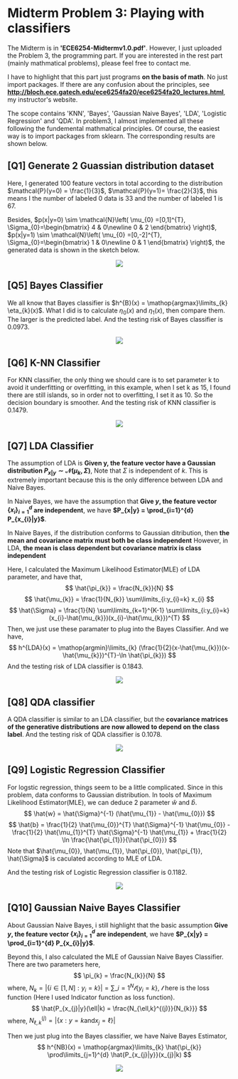 # Midterm Problem 3: Playing with classifiers
The Midterm is in **'ECE6254-Midtermv1.0.pdf'**. However, I just uploaded the Problem 3, the programming part.
If you are interested in the rest part (mainly mathmatical problems), please feel free to contact me.

I have to highlight that this part just programs **on the basis of math**. No just import packages. If there are 
any confusion about the principles, see **http://bloch.ece.gatech.edu/ece6254fa20/ece6254fa20_lectures.html**, my
instructor's website.

The scope contains 'KNN', 'Bayes', 'Gaussian Naive Bayes', 'LDA', 'Logistic Regression' and 'QDA'. In problem3,
I almost implemented all these following the fundemental mathmatical principles. Of course, the easiest way is to
import packages from sklearn. The corresponding results are shown below.

## [Q1] Generate 2 Guassian distribution dataset

Here, I generated 100 feature vectors in total according to the distribution
$\mathcal{P}(y=0) = \frac{1}{3}$, $\mathcal{P}(y=1)= \frac{2}{3}$, this means I the number of labeled 0 data is
33 and the number of labeled 1 is 67.

Besides, $p(x|y=0) \sim \mathcal{N}\left( \mu_{0} =[0,1]^{T}, \Sigma_{0}=\begin{bmatrix} 4 & 0\newline 0 & 2 \end{bmatrix} \right)$,
$p(x|y=1) \sim \mathcal{N}\left( \mu_{0} =[0,-2]^{T}, \Sigma_{0}=\begin{bmatrix} 1 & 0\newline 0 & 1 \end{bmatrix} \right)$, the generated 
data is shown in the sketch below.
<div align=center><img src =https://github.com/masqueraderx/Statistical-Machine-Learning/blob/main/Mid/Q1.jpg /></div>

## [Q5] Bayes Classifier 
We all know that Bayes classifier is $h^{B}(x) = \mathop{argmax}\limits_{k} \eta_{k}(x)$. What I did is to calculate 
$\eta_{0}(x)$ and $\eta_{1}(x)$, then compare them. The larger is the predicted label. And the testing risk of Bayes classifier is 0.0973.
<div align=center><img src =https://github.com/masqueraderx/Statistical-Machine-Learning/blob/main/Mid/Q2.jpg /></div>

## [Q6] K-NN Classifier
For KNN classifier, the only thing we should care is to set parameter k to avoid it underfitting or overfitting, in this example,
when I set k as 15, I found there are still islands, so in order not to overfitting, I set it as 10. So the decision boundary is smoother.
And the testing risk of KNN classifier is 0.1479. 
<div align=center><img src =https://github.com/masqueraderx/Statistical-Machine-Learning/blob/main/Mid/Q3.jpg /></div>

## [Q7] LDA Classifier
The assumption of LDA is **Given y, the feature vector have a Gaussian distribution $P_{x|y} \sim \mathcal{N}(\mu_{k},\Sigma)$**, Note that
$\Sigma$ is independent of $k$. This is extremely important because this is the only difference between LDA and Naive Bayes. 

In Naive Bayes, we have the assumption that **Give $y$, the feature vector $\left\lbrace x_{i} \right\rbrace_{i=1}^{d}$ are independent**, 
we have **$P_{x|y} = \prod_{i=1}^{d} P_{x_{i}|y}$**.

In Naive Bayes, if the distribution conforms to Gaussian ditribution, then **the mean and covariance matrix must both be class independent**
However, in LDA, **the mean is class dependent but covariance matrix is class independent**

Here, I calculated the Maximum Likelihood Estimator(MLE) of LDA parameter, and have that,
$$
\hat{\pi_{k}} = \frac{N_{k}}{N}
$$
$$
\hat{\mu_{k}} = \frac{1}{N_{k}} \sum\limits_{i:y_{i}=k} x_{i}
$$
$$
\hat{\Sigma} = \frac{1}{N} \sum\limits_{k=1}^{K-1} \sum\limits_{i:y_{i}=k} (x_{i}-\hat{\mu_{k}})(x_{i}-\hat{\mu_{k}})^{T}
$$
Then, we just use these paramater to plug into the Bayes Classifier. And we have,
$$
h^{LDA}(x) = \mathop{argmin}\limits_{k} (\frac{1}{2}(x-\hat{\mu_{k}})(x-\hat{\mu_{k}})^{T}-\ln \hat{\pi_{k}})
$$
And the testing risk of LDA classifier is 0.1843.
<div align=center><img src =https://github.com/masqueraderx/Statistical-Machine-Learning/blob/main/Mid/Q4.jpg /></div>

## [Q8] QDA classifier
A QDA classifier is similar to an LDA classifier, but the **covariance matrices of the generative distributions are now allowed to depend on the class label**.
And the testing risk of QDA classifier is 0.1078.
<div align=center><img src =https://github.com/masqueraderx/Statistical-Machine-Learning/blob/main/Mid/Q5.jpg /></div>


## [Q9] Logistic Regression Classifier
For logstic regression, things seem to be a little complicated. Since in this problem, data conforms to Gaussian distribution.
In tools of Maximum Likelihood Estimator(MLE), we can deduce 2 parameter $\hat{w}$ and $\hat{b}$.
$$
\hat{w} = \hat{\Sigma}^{-1} (\hat{\mu_{1}} - \hat{\mu_{0}})
$$
$$
\hat{b} = \frac{1}{2} \hat{\mu_{0}}^{T} \hat{\Sigma}^{-1} \hat{\mu_{0}} - \frac{1}{2} \hat{\mu_{1}}^{T} \hat{\Sigma}^{-1} \hat{\mu_{1}} + \frac{1}{2} \ln
\frac{\hat{\pi_{1}}}{\hat{\pi_{0}}}
$$
Note that $\hat{\mu_{0}}, \hat{\mu_{1}}, \hat{\pi_{0}}, \hat{\pi_{1}}, \hat{\Sigma}$ is caculated according to MLE of LDA.

And the testing risk of Logistic Regression classifier is 0.1182.
<div align=center><img src =https://github.com/masqueraderx/Statistical-Machine-Learning/blob/main/Mid/Q6.jpg /></div>

## [Q10] Gaussian Naive Bayes Classifier
About Gaussian Naive Bayes, i still highlight that the basic assumption **Give $y$, the feature vector $\left\lbrace x_{i} \right\rbrace_{i=1}^{d}$ are independent**, we have **$P_{x|y} = \prod_{i=1}^{d} P_{x_{i}|y}$**.

Beyond this, I also calculated the MLE of Gaussian Naive Bayes Classifier. There are two parameters here,
$$
\pi_{k} = \frac{N_{k}}{N}
$$
where, $N_{k} = |\left\lbrace i \in [1,N]: y_{i}=k \right\rbrace| = \sum\limits\_{i=1}^{N} \mathcal{l} \left\lbrace y_{i}=k \right\rbrace$, $\mathcal{l}$ here is
the loss function (Here I used Indicator function as loss function).
$$
\hat{P_{x_{j}|y}(\ell|k) = \frac{N_{\ell,k}^{(j)}}{N_{k}}}
$$
where, $N_{\ell,k}^{(j)} = | \left\lbrace x:y=k \textrm{and} x_{j}=\ell \right\rbrace  |$

Then we just plug into the Bayes classifier, we have Naive Bayes Estimator,
$$
h^{NB}(x) = \mathop{argmax}\limits_{k} \hat{\pi_{k}} \prod\limits_{j=1}^{d} \hat{P_{x_{j}|y}}(x_{j}|k)
$$

<div align=center><img src =https://github.com/masqueraderx/Statistical-Machine-Learning/blob/main/Mid/Q7.jpg /></div>
